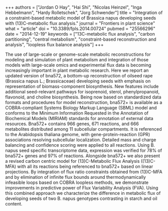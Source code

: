+++
authors = ["Jordan O Hay", "Hai Shi", "Nicolas Heinzel", "Inga Hebbelmann", "Hardy Rolletschek", "Jorg Schwender"]
title = "Integration of a constraint-based metabolic model of Brassica napus developing seeds with (13)C-metabolic flux analysis."
journal = "Frontiers in plant science"
what = "article"
doi = "10.3389/fpls.2014.00724"
pubmed = "25566296"
date = "2014-12-19"
keywords = ["13C-metabolic flux analysis", "carbon partitioning", "central metabolism", "constraint-based reconstruction and analysis", "loopless flux balance analysis"]
+++

The use of large-scale or genome-scale metabolic reconstructions for modeling and simulation of plant metabolism and integration of those models with large-scale omics and experimental flux data is becoming increasingly important in plant metabolic research. Here we report an updated version of bna572, a bottom-up reconstruction of oilseed rape (Brassica napus L.; Brassicaceae) developing seeds with emphasis on representation of biomass-component biosynthesis. New features include additional seed-relevant pathways for isoprenoid, sterol, phenylpropanoid, flavonoid, and choline biosynthesis. Being now based on standardized data formats and procedures for model reconstruction, bna572+ is available as a COBRA-compliant Systems Biology Markup Language (SBML) model and conforms to the Minimum Information Requested in the Annotation of Biochemical Models (MIRIAM) standards for annotation of external data resources. Bna572+ contains 966 genes, 671 reactions, and 666 metabolites distributed among 11 subcellular compartments. It is referenced to the Arabidopsis thaliana genome, with gene-protein-reaction (GPR) associations resolving subcellular localization. Detailed mass and charge balancing and confidence scoring were applied to all reactions. Using B. napus seed specific transcriptome data, expression was verified for 78% of bna572+ genes and 97% of reactions. Alongside bna572+ we also present a revised carbon centric model for (13)C-Metabolic Flux Analysis ((13)C-MFA) with all its reactions being referenced to bna572+ based on linear projections. By integration of flux ratio constraints obtained from (13)C-MFA and by elimination of infinite flux bounds around thermodynamically infeasible loops based on COBRA loopless methods, we demonstrate improvements in predictive power of Flux Variability Analysis (FVA). Using this combined approach we characterize the difference in metabolic flux of developing seeds of two B. napus genotypes contrasting in starch and oil content.